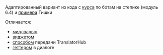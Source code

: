 Адаптированный вариант из кода с [курса](https://stepik.org/course/153850) по ботам на степике (модуль 6.4) и [примера](https://github.com/Tishka17/aiogram_dialog/tree/develop/example/i18n) Тишки 

Отличается: 
- [мидлварью](https://github.com/MikiEremiki/i18n_aiogram_dialog_bot/blob/main/src/middlewares/i18n_middlewares.py)
- [виджетом](https://github.com/MikiEremiki/i18n_aiogram_dialog_bot/blob/main/src/custom_widgets/i18n_format.py)
- [способом](https://github.com/MikiEremiki/i18n_aiogram_dialog_bot/blob/c3b50a1f7d3c1de7c1a21cf1b84f2582882e21a1/src/__main__.py#L36-L37) передачи TranslatorHub
- [геттером](https://github.com/MikiEremiki/i18n_aiogram_dialog_bot/blob/8fe1252988f8ba18ddaaa6c7c5f4515312cedfac/src/dialogs/start.py#L15-L16) в диалоге
